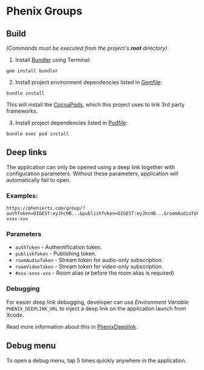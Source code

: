 # Phenix Groups

## Build

*(Commands must be executed from the project's **root** directory)*

1. Install [Bundler](https://bundler.io) using Terminal:
```
gem install bundler
```

2. Install project environment dependencies listed in [Gemfile](Gemfile):
```
bundle install
```
This will install the [CocoaPods](https://cocoapods.org), which this project uses to link 3rd party frameworks.

3. Install project dependencies listed in [Podfile](Podfile):
```
bundle exec pod install
```

## Deep links

The application can only be opened using a deep link together with configuration parameters.
Without these parameters, application will automatically fail to open.

### Examples:

```
https://phenixrts.com/group/?authToken=DIGEST:eyJhcHB...&publishToken=DIGEST:eyJhcHB...&roomAudioToken=DIGEST:eyJhcHB...&roomVideoToken=DIGEST:eyJhcHB...#xxx-xxxx-xxx
```

### Parameters

* `authToken` - Authentification token.
* `publishToken` - Publishing token.
* `roomAudioToken` - Stream token for audio-only subscription.
* `roomVideoToken` - Stream token for video-only subscription.
* `#xxx-xxxx-xxx` - Room alias (`#` before the room alias is required)

### Debugging

For easier deep link debugging, developer can use *Environment Variable* `PHENIX_DEEPLINK_URL` to inject a deep link on the application launch from Xcode.

Read more information about this in [PhenixDeeplink](../PhenixDeeplink/README.md).

## Debug menu

To open a debug menu, tap 5 times quickly anywhere in the application.
